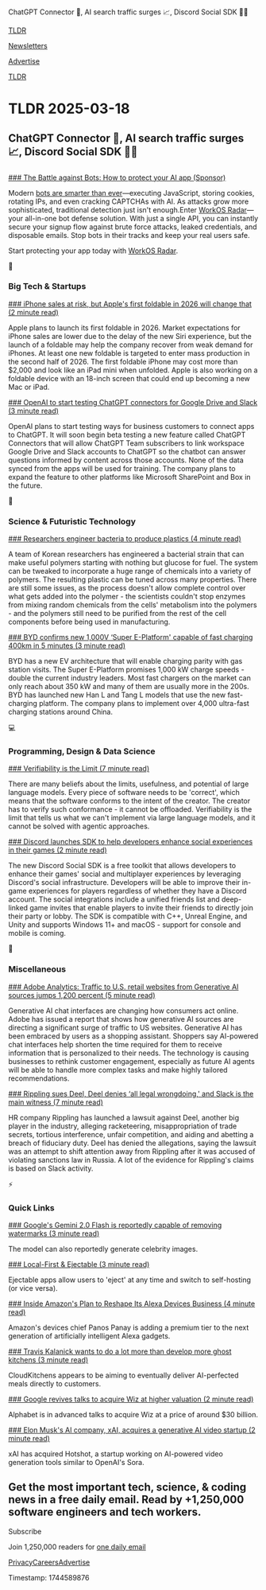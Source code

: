 ChatGPT Connector 🤖, AI search traffic surges 📈, Discord Social SDK 👨‍💻

[TLDR](/)

[Newsletters](/newsletters)

[Advertise](https://advertise.tldr.tech/)

[TLDR](/)

# TLDR 2025-03-18

## ChatGPT Connector 🤖, AI search traffic surges 📈, Discord Social SDK 👨‍💻

### 

[### The Battle against Bots: How to protect your AI app (Sponsor)](https://workos.com/blog/how-to-stop-bots?utm_medium=newsletter&amp;utm_source=tldr-primary&amp;utm_campaign=20250318)

Modern [bots are smarter than ever](https://workos.com/blog/what-is-device-fingerprinting-and-how-does-it-work?utm_medium=newsletter&utm_source=tldr-primary&utm_campaign=20250318)—executing JavaScript, storing cookies, rotating IPs, and even cracking CAPTCHAs with AI. As attacks grow more sophisticated, traditional detection just isn't enough.Enter [WorkOS Radar](https://workos.com/blog/how-workos-radars-bot-detection-works?utm_medium=newsletter&utm_source=tldr-primary&utm_campaign=20250318)—your all-in-one bot defense solution. With just a single API, you can instantly secure your signup flow against brute force attacks, leaked credentials, and disposable emails. Stop bots in their tracks and keep your real users safe.

Start protecting your app today with [WorkOS Radar](https://workos.com/radar?utm_medium=newsletter&utm_source=tldr-primary&utm_campaign=20250318).

📱

### Big Tech & Startups

[### iPhone sales at risk, but Apple's first foldable in 2026 will change that (2 minute read)](https://9to5mac.com/2025/03/17/iphone-apple-first-foldable/?utm_source=tldrnewsletter)

Apple plans to launch its first foldable in 2026. Market expectations for iPhone sales are lower due to the delay of the new Siri experience, but the launch of a foldable may help the company recover from weak demand for iPhones. At least one new foldable is targeted to enter mass production in the second half of 2026. The first foldable iPhone may cost more than $2,000 and look like an iPad mini when unfolded. Apple is also working on a foldable device with an 18-inch screen that could end up becoming a new Mac or iPad.

[### OpenAI to start testing ChatGPT connectors for Google Drive and Slack (3 minute read)](https://techcrunch.com/2025/03/17/openai-to-start-testing-chatgpt-connectors-for-google-drive-and-slack/?utm_source=tldrnewsletter)

OpenAI plans to start testing ways for business customers to connect apps to ChatGPT. It will soon begin beta testing a new feature called ChatGPT Connectors that will allow ChatGPT Team subscribers to link workspace Google Drive and Slack accounts to ChatGPT so the chatbot can answer questions informed by content across those accounts. None of the data synced from the apps will be used for training. The company plans to expand the feature to other platforms like Microsoft SharePoint and Box in the future.

🚀

### Science & Futuristic Technology

[### Researchers engineer bacteria to produce plastics (4 minute read)](https://arstechnica.com/science/2025/03/researchers-engineer-bacteria-to-produce-plastics/?utm_source=tldrnewsletter)

A team of Korean researchers has engineered a bacterial strain that can make useful polymers starting with nothing but glucose for fuel. The system can be tweaked to incorporate a huge range of chemicals into a variety of polymers. The resulting plastic can be tuned across many properties. There are still some issues, as the process doesn't allow complete control over what gets added into the polymer - the scientists couldn't stop enzymes from mixing random chemicals from the cells' metabolism into the polymers - and the polymers still need to be purified from the rest of the cell components before being used in manufacturing.

[### BYD confirms new 1,000V ‘Super E-Platform' capable of fast charging 400km in 5 minutes (3 minute read)](https://electrek.co/2025/03/17/byd-confirms-1000v-super-e-platform-fast-charging-400km-5-minutes/?utm_source=tldrnewsletter)

BYD has a new EV architecture that will enable charging parity with gas station visits. The Super E-Platform promises 1,000 kW charge speeds - double the current industry leaders. Most fast chargers on the market can only reach about 350 kW and many of them are usually more in the 200s. BYD has launched new Han L and Tang L models that use the new fast-charging platform. The company plans to implement over 4,000 ultra-fast charging stations around China.

💻

### Programming, Design & Data Science

[### Verifiability is the Limit (7 minute read)](https://alperenkeles.com/posts/verifiability-is-the-limit/?utm_source=tldrnewsletter)

There are many beliefs about the limits, usefulness, and potential of large language models. Every piece of software needs to be 'correct', which means that the software conforms to the intent of the creator. The creator has to verify such conformance - it cannot be offloaded. Verifiability is the limit that tells us what we can't implement via large language models, and it cannot be solved with agentic approaches.

[### Discord launches SDK to help developers enhance social experiences in their games (2 minute read)](https://techcrunch.com/2025/03/17/discord-launches-sdk-to-help-developers-enhance-social-experiences-in-their-games/?utm_source=tldrnewsletter)

The new Discord Social SDK is a free toolkit that allows developers to enhance their games' social and multiplayer experiences by leveraging Discord's social infrastructure. Developers will be able to improve their in-game experiences for players regardless of whether they have a Discord account. The social integrations include a unified friends list and deep-linked game invites that enable players to invite their friends to directly join their party or lobby. The SDK is compatible with C++, Unreal Engine, and Unity and supports Windows 11+ and macOS - support for console and mobile is coming.

🎁

### Miscellaneous

[### Adobe Analytics: Traffic to U.S. retail websites from Generative AI sources jumps 1,200 percent (5 minute read)](https://blog.adobe.com/en/publish/2025/03/17/adobe-analytics-traffic-to-us-retail-websites-from-generative-ai-sources-jumps-1200-percent?utm_source=tldrnewsletter)

Generative AI chat interfaces are changing how consumers act online. Adobe has issued a report that shows how generative AI sources are directing a significant surge of traffic to US websites. Generative AI has been embraced by users as a shopping assistant. Shoppers say AI-powered chat interfaces help shorten the time required for them to receive information that is personalized to their needs. The technology is causing businesses to rethink customer engagement, especially as future AI agents will be able to handle more complex tasks and make highly tailored recommendations.

[### Rippling sues Deel, Deel denies ‘all legal wrongdoing,' and Slack is the main witness (7 minute read)](https://techcrunch.com/2025/03/17/rippling-sues-deel-deel-denies-all-legal-wrongdoing-and-slack-is-the-main-witness/?utm_source=tldrnewsletter)

HR company Rippling has launched a lawsuit against Deel, another big player in the industry, alleging racketeering, misappropriation of trade secrets, tortious interference, unfair competition, and aiding and abetting a breach of fiduciary duty. Deel has denied the allegations, saying the lawsuit was an attempt to shift attention away from Rippling after it was accused of violating sanctions law in Russia. A lot of the evidence for Rippling's claims is based on Slack activity.

⚡

### Quick Links

[### Google's Gemini 2.0 Flash is reportedly capable of removing watermarks (3 minute read)](https://www.tomshardware.com/tech-industry/artificial-intelligence/googles-gemini-2-0-flash-is-reportedly-capable-of-removing-watermarks-also-found-to-generate-ai-celebrity-photos?utm_source=tldrnewsletter)

The model can also reportedly generate celebrity images.

[### Local-First & Ejectable (3 minute read)](https://thymer.com/local-first-ejectable?utm_source=tldrnewsletter)

Ejectable apps allow users to 'eject' at any time and switch to self-hosting (or vice versa).

[### Inside Amazon's Plan to Reshape Its Alexa Devices Business (4 minute read)](https://www.msn.com/en-us/money/other/inside-amazon-s-plan-to-reshape-its-alexa-devices-business/ar-AA1B4Lbf?utm_source=tldrnewsletter)

Amazon's devices chief Panos Panay is adding a premium tier to the next generation of artificially intelligent Alexa gadgets.

[### Travis Kalanick wants to do a lot more than develop more ghost kitchens (3 minute read)](https://techcrunch.com/2025/03/17/travis-kalanick-wants-to-do-a-lot-more-than-develop-more-ghost-kitchens/?utm_source=tldrnewsletter)

CloudKitchens appears to be aiming to eventually deliver AI-perfected meals directly to customers.

[### Google revives talks to acquire Wiz at higher valuation (2 minute read)](https://techcrunch.com/2025/03/17/google-revives-talks-to-acquire-wiz-at-higher-valuation/?utm_source=tldrnewsletter)

Alphabet is in advanced talks to acquire Wiz at a price of around $30 billion.

[### Elon Musk's AI company, xAI, acquires a generative AI video startup (2 minute read)](https://techcrunch.com/2025/03/17/elon-musks-ai-company-xai-acquires-a-generative-ai-video-startup/?utm_source=tldrnewsletter)

xAI has acquired Hotshot, a startup working on AI-powered video generation tools similar to OpenAI's Sora.

## Get the most important tech, science, & coding news in a free daily email. Read by +1,250,000 software engineers and tech workers.

Subscribe

Join 1,250,000 readers for [one daily email](/api/latest/tech)

[Privacy](/privacy)[Careers](https://jobs.ashbyhq.com/tldr.tech)[Advertise](/tech/advertise)

Timestamp: 1744589876